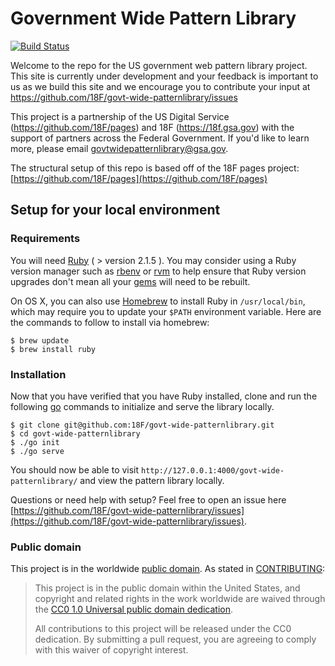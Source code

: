 # Government Wide Pattern Library

[![Build Status](https://api.travis-ci.org/18F/govt-wide-patternlibrary.svg?branch=18f-pages-staging)](https://travis-ci.org/18F/govt-wide-patternlibrary)

Welcome to the repo for the US government web pattern library project. This site is currently under development and your feedback is important to us as we build this site and we encourage you to contribute your input at https://github.com/18F/govt-wide-patternlibrary/issues

This project is a partnership of the US Digital Service (https://github.com/18F/pages) and 18F (https://18f.gsa.gov) with the support of partners across the Federal Government. If you'd like to learn more, please email govtwidepatternlibrary@gsa.gov.

The structural setup of this repo is based off of the 18F pages project: 
[https://github.com/18F/pages](https://github.com/18F/pages)

## Setup for your local environment

### Requirements

You will need [Ruby](https://www.ruby-lang.org) ( > version 2.1.5 ). You may
consider using a Ruby version manager such as
[rbenv](https://github.com/sstephenson/rbenv) or [rvm](https://rvm.io/) to
help ensure that Ruby version upgrades don't mean all your
[gems](https://rubygems.org/) will need to be rebuilt.

On OS X, you can also use [Homebrew](http://brew.sh/) to install Ruby in
`/usr/local/bin`, which may require you to update your `$PATH` environment
variable. Here are the commands to follow to install via homebrew:

```shell
$ brew update
$ brew install ruby
```

### Installation

Now that you have verified that you have Ruby installed, clone and run the 
following [go](https://golang.org/) commands to initialize and serve the library locally.

```shell
$ git clone git@github.com:18F/govt-wide-patternlibrary.git
$ cd govt-wide-patternlibrary
$ ./go init
$ ./go serve
```

You should now be able to visit `http://127.0.0.1:4000/govt-wide-patternlibrary/` 
and view the pattern library locally.

Questions or need help with setup? Feel free to open an issue here [https://github.com/18F/govt-wide-patternlibrary/issues](https://github.com/18F/govt-wide-patternlibrary/issues).


### Public domain

This project is in the worldwide [public domain](LICENSE.md). As stated in [CONTRIBUTING](CONTRIBUTING.md):

> This project is in the public domain within the United States, and copyright and related rights in the work worldwide are waived through the [CC0 1.0 Universal public domain dedication](https://creativecommons.org/publicdomain/zero/1.0/).
>
> All contributions to this project will be released under the CC0 dedication. By submitting a pull request, you are agreeing to comply with this waiver of copyright interest.
